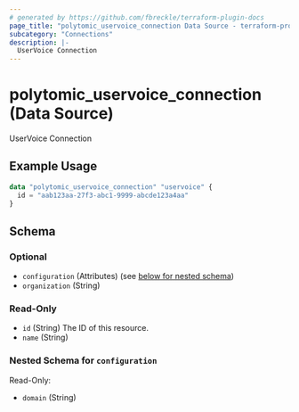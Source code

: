 ```yaml
---
# generated by https://github.com/fbreckle/terraform-plugin-docs
page_title: "polytomic_uservoice_connection Data Source - terraform-provider-polytomic"
subcategory: "Connections"
description: |-
  UserVoice Connection
---
```


# polytomic_uservoice_connection (Data Source)

UserVoice Connection

## Example Usage

```terraform
data "polytomic_uservoice_connection" "uservoice" {
  id = "aab123aa-27f3-abc1-9999-abcde123a4aa"
}
```

<!-- schema generated by tfplugindocs -->
## Schema

### Optional

- `configuration` (Attributes) (see [below for nested schema](#nestedatt--configuration))
- `organization` (String)

### Read-Only

- `id` (String) The ID of this resource.
- `name` (String)

<a id="nestedatt--configuration"></a>
### Nested Schema for `configuration`

Read-Only:

- `domain` (String)



